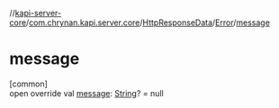 //[kapi-server-core](../../../../index.md)/[com.chrynan.kapi.server.core](../../index.md)/[HttpResponseData](../index.md)/[Error](index.md)/[message](message.md)

# message

[common]\
open override val [message](message.md): [String](https://kotlinlang.org/api/latest/jvm/stdlib/kotlin/-string/index.html)? = null
